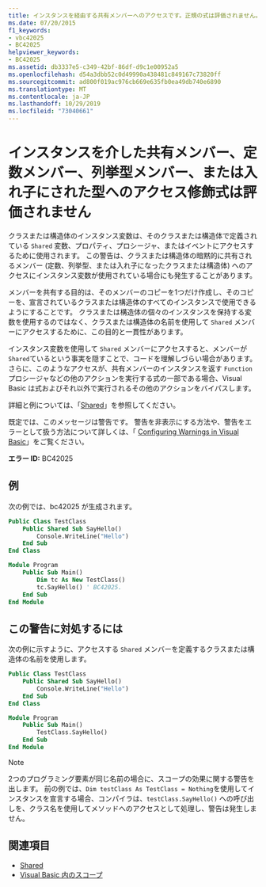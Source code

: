 ```yaml
---
title: インスタンスを経由する共有メンバーへのアクセスです。正規の式は評価されません。
ms.date: 07/20/2015
f1_keywords:
- vbc42025
- BC42025
helpviewer_keywords:
- BC42025
ms.assetid: db3337e5-c349-42bf-86df-d9c1e00952a5
ms.openlocfilehash: d54a3dbb52c0d49990a438481c849167c73820ff
ms.sourcegitcommit: ad800f019ac976cb669e635fb0ea49db740e6890
ms.translationtype: MT
ms.contentlocale: ja-JP
ms.lasthandoff: 10/29/2019
ms.locfileid: "73040661"
---
```

# <a name="access-of-shared-member-constant-member-enum-member-or-nested-type-through-an-instance-qualifying-expression-will-not-be-evaluated"></a>インスタンスを介した共有メンバー、定数メンバー、列挙型メンバー、または入れ子にされた型へのアクセス修飾式は評価されません

クラスまたは構造体のインスタンス変数は、そのクラスまたは構造体で定義されている `Shared` 変数、プロパティ、プロシージャ、またはイベントにアクセスするために使用されます。 この警告は、クラスまたは構造体の暗黙的に共有されるメンバー (定数、列挙型、または入れ子になったクラスまたは構造体) へのアクセスにインスタンス変数が使用されている場合にも発生することがあります。

メンバーを共有する目的は、そのメンバーのコピーを1つだけ作成し、そのコピーを、宣言されているクラスまたは構造体のすべてのインスタンスで使用できるようにすることです。 クラスまたは構造体の個々のインスタンスを保持する変数を使用するのではなく、クラスまたは構造体の名前を使用して `Shared` メンバーにアクセスするために、この目的と一貫性があります。

インスタンス変数を使用して `Shared` メンバーにアクセスすると、メンバーが `Shared`ているという事実を隠すことで、コードを理解しづらい場合があります。 さらに、このようなアクセスが、共有メンバーのインスタンスを返す `Function` プロシージャなどの他のアクションを実行する式の一部である場合、Visual Basic は式およびそれ以外で実行されるその他のアクションをバイパスします。

詳細と例については、「[Shared](../modifiers/shared.md)」を参照してください。

既定では、このメッセージは警告です。 警告を非表示にする方法や、警告をエラーとして扱う方法について詳しくは、「 [Configuring Warnings in Visual Basic](/visualstudio/ide/configuring-warnings-in-visual-basic)」をご覧ください。

**エラー ID:** BC42025

## <a name="example"></a>例

次の例では、bc42025 が生成されます。

```vb
Public Class TestClass
    Public Shared Sub SayHello()
        Console.WriteLine("Hello")
    End Sub
End Class

Module Program
    Public Sub Main()
        Dim tc As New TestClass()
        tc.SayHello() ' BC42025.
    End Sub
End Module
```

## <a name="to-address-this-warning"></a>この警告に対処するには

次の例に示すように、アクセスする `Shared` メンバーを定義するクラスまたは構造体の名前を使用します。

```vb
Public Class TestClass
    Public Shared Sub SayHello()
        Console.WriteLine("Hello")
    End Sub
End Class

Module Program
    Public Sub Main()
        TestClass.SayHello()
    End Sub
End Module
```

> [!NOTE]
> 2つのプログラミング要素が同じ名前の場合に、スコープの効果に関する警告を出します。 前の例では、`Dim testClass As TestClass = Nothing`を使用してインスタンスを宣言する場合、コンパイラは、`testClass.SayHello()` への呼び出しを、クラス名を使用してメソッドへのアクセスとして処理し、警告は発生しません。

## <a name="see-also"></a>関連項目

- [Shared](../modifiers/shared.md)
- [Visual Basic 内のスコープ](../../programming-guide/language-features/declared-elements/scope.md)
